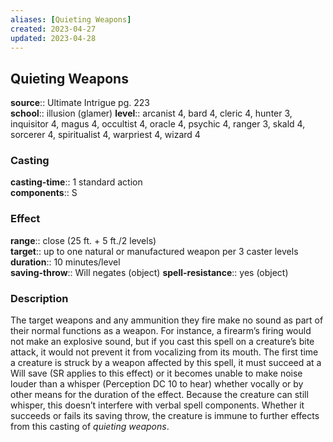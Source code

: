 ```yaml
---
aliases: [Quieting Weapons]
created: 2023-04-27
updated: 2023-04-28
---
```


## Quieting Weapons

**source**:: Ultimate Intrigue pg. 223  
**school**:: illusion (glamer)
**level**:: arcanist 4, bard 4, cleric 4, hunter 3, inquisitor 4, magus 4, occultist 4, oracle 4, psychic 4, ranger 3, skald 4, sorcerer 4, spiritualist 4, warpriest 4, wizard 4

### Casting

**casting-time**:: 1 standard action  
**components**:: S

### Effect

**range**:: close (25 ft. + 5 ft./2 levels)  
**target**:: up to one natural or manufactured weapon per 3 caster levels  
**duration**:: 10 minutes/level  
**saving-throw**:: Will negates (object)
**spell-resistance**:: yes (object)

### Description

The target weapons and any ammunition they fire make no sound as part of their normal functions as a weapon. For instance, a firearm’s firing would not make an explosive sound, but if you cast this spell on a creature’s bite attack, it would not prevent it from vocalizing from its mouth. The first time a creature is struck by a weapon affected by this spell, it must succeed at a Will save (SR applies to this effect) or it becomes unable to make noise louder than a whisper (Perception DC 10 to hear) whether vocally or by other means for the duration of the effect. Because the creature can still whisper, this doesn’t interfere with verbal spell components. Whether it succeeds or fails its saving throw, the creature is immune to further effects from this casting of *quieting weapons*.
